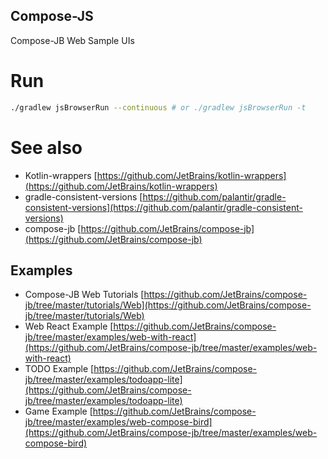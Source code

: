 Compose-JS
---

Compose-JB Web Sample UIs

# Run

```bash
./gradlew jsBrowserRun --continuous # or ./gradlew jsBrowserRun -t
```

# See also

- Kotlin-wrappers [https://github.com/JetBrains/kotlin-wrappers](https://github.com/JetBrains/kotlin-wrappers)
- gradle-consistent-versions [https://github.com/palantir/gradle-consistent-versions](https://github.com/palantir/gradle-consistent-versions)
- compose-jb [https://github.com/JetBrains/compose-jb](https://github.com/JetBrains/compose-jb)


## Examples
- Compose-JB Web Tutorials [https://github.com/JetBrains/compose-jb/tree/master/tutorials/Web](https://github.com/JetBrains/compose-jb/tree/master/tutorials/Web)
- Web React Example [https://github.com/JetBrains/compose-jb/tree/master/examples/web-with-react](https://github.com/JetBrains/compose-jb/tree/master/examples/web-with-react)
- TODO Example [https://github.com/JetBrains/compose-jb/tree/master/examples/todoapp-lite](https://github.com/JetBrains/compose-jb/tree/master/examples/todoapp-lite)
- Game Example [https://github.com/JetBrains/compose-jb/tree/master/examples/web-compose-bird](https://github.com/JetBrains/compose-jb/tree/master/examples/web-compose-bird)



